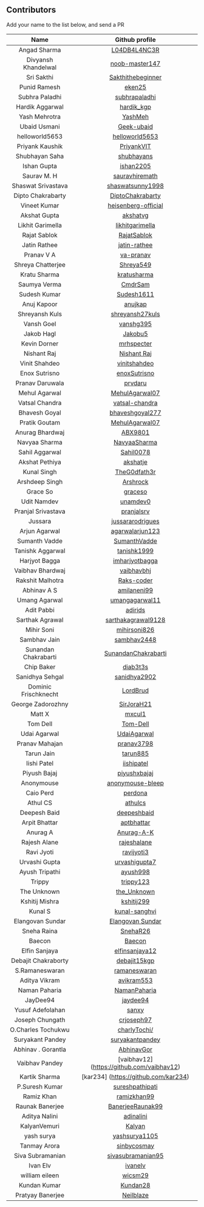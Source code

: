 ## Contributors

Add your name to the list below, and send a PR

| Name | Github profile | 
|:----:|:--------------:|
| Angad Sharma | [L04DB4L4NC3R](https://github.com/L04DB4L4NC3R) |
| Divyansh Khandelwal | [noob-master147](https://github.com/noob-master147)|
| Sri Sakthi | [Sakthithebeginner](https://github.com/Sakthithebeginner) |
| Punid Ramesh | [eken25](https://github.com/eken25) |
| Subhra Paladhi | [subhrapaladhi](https://github.com/subhrapaladhi)|
| Hardik Aggarwal | [hardik_kgp](https://github.com/hardik_kgp) |
| Yash Mehrotra |   [YashMeh](https://github.com/YashMeh)           |
| Ubaid Usmani  | [Geek-ubaid](https://github.com/Geek-ubaid) |
| helloworld5653 | [helloworld5653](https://github.com/helloworld5653) |
| Priyank Kaushik |   [PriyankVIT](https://github.com/PriyankVIT)   |
| Shubhayan Saha | [shubhayans](https://github.com/shubhayans) |
| Ishan Gupta | [ishan2205](https://github.com/ishan2205) |
| Saurav M. H | [sauravhiremath](https://github.com/sauravhiremath) |
| Shaswat Srivastava | [shaswatsunny1998](https://github.com/shaswatsunny1998) |
| Dipto Chakrabarty | [DiptoChakrabarty](https://github.com/DiptoChakrabarty) |
| Vineet Kumar | [heisenberg-official](https://github.com/heisenberg-official) |
| Akshat Gupta | [akshatvg](https://github.com/akshatvg) |
| Likhit Garimella | [likhitgarimella](https://github.com/likhitgarimella) |
| Rajat Sablok | [RajatSablok](https://github.com/RajatSablok) |
| Jatin Rathee | [jatin-rathee](https://github.com/jatin-rathee) |
| Pranav V A | [va-pranav](https://github.com/va-pranav) |
| Shreya Chatterjee | [Shreya549](https://github.com/Shreya549) |
| Kratu Sharma | [kratusharma](https://github.com/kratusharma) |
| Saumya Verma | [CmdrSam](https://github.com/CmdrSam) |
| Sudesh Kumar | [Sudesh1611](https://github.com/sudesh1611) |
| Anuj Kapoor | [anujkap](https://github.com/anujkap) |
| Shreyansh Kuls | [shreyansh27kuls](https://github.com/shreyansh27kuls) |
| Vansh Goel | [vanshg395](https://github.com/vanshg395) |
| Jakob Hagl | [Jakobu5](https://github.com/Jakobu5) |
| Kevin Dorner | [mrhspecter](https://github.com/mrhspecter) |
| Nishant Raj | [Nishant Raj](https://github.com/coolnishant) |
| Vinit Shahdeo | [vinitshahdeo](https://github.com/vinitshahdeo) |
| Enox Sutrisno | [enoxSutrisno](https://github.com/enoxSutrisno) |
| Pranav Daruwala | [prvdaru](https://github.com/prvdaru) |
| Mehul Agarwal | [MehulAgarwal07](https://github.com/MehulAgarwal07)|
| Vatsal Chandra| [vatsal-chandra](https://github.com/vatsal-chandra)|
| Bhavesh Goyal | [bhaveshgoyal277](https://github.com/bhaveshgoyal27)|
| Pratik Goutam | [MehulAgarwal07](https://github.com/pratikgtm)|
| Anurag Bhardwaj | [ABX9801](https://github.com/ABX9801)|
| Navyaa Sharma | [NavyaaSharma](https://github.com/NavyaaSharma) |
| Sahil Aggarwal | [Sahil0078](https://github.com/sahil0078)|
| Akshat Pethiya | [akshatje](https://github.com/akshatje)|
| Kunal Singh | [TheG0dfath3r](https://github.com/TheG0dfath3r) |
| Arshdeep Singh | [Arshrock](https://github.com/Arshrock) |
| Grace So | [graceso](https://github.com/graceso) |
| Udit Namdev | [unamdev0](https://github.com/unamdev0) |
| Pranjal Srivastava | [pranjalsrv](https://github.com/pranjalsrv) |
| Jussara | [jussararodrigues](https://github.com/jussararodrigues) |
| Arjun Agarwal | [agarwalarjun123](http://github.com/agarwalarjun123) |
| Sumanth Vadde | [SumanthVadde](https://github.com/SumanthVadde) |
| Tanishk Aggarwal | [tanishk1999](https://github.com/tanishk1999) |
| Harjyot Bagga | [imharjyotbagga](https://github.com/imharjyotbagga) |
| Vaibhav Bhardwaj | [vaibhavbhj](https://github.com/vaibhavbhj) |
| Rakshit Malhotra | [Raks-coder](https://github.com/Raks-coder) |
| Abhinav A S | [amilaneni99](https://github.com/amilaneni99) |
| Umang Agarwal | [umangagarwal11](https://github.com/umangagarwal11) |
| Adit Pabbi | [adirids](https://github.com/adirids) |
| Sarthak Agrawal| [sarthakagrawal9128](https://github.com/sarthakagrawal9128) |
| Mihir Soni | [mihirsoni826](https://github.com/mihirsoni826) |
| Sambhav Jain| [sambhav2448](https://github.com/sambhav2448) |
| Sunandan Chakrabarti| [SunandanChakrabarti](https://github.com/SunandanChakrabarti) | 
| Chip Baker | [diab3t3s](https://github.com/diab3t3s) |
| Sanidhya Sehgal | [sanidhya2902](https://github.com/sanidhya2902) |
| Dominic Frischknecht | [LordBrud](https://github.com/LordBrud) |
| George Zadorozhny | [SirJoraH21](https://github.com/SirJoraH21) |
| Matt X | [mxcul1](https://github.com/mxcul1) |
| Tom Dell | [Tom-Dell](https://github.com/tom-dell/) | 
| Udai Agarwal | [UdaiAgarwal](https://github.com/UdaiAgarwal) |
| Pranav Mahajan | [pranav3798](https://github.com/pranav3798) |
| Tarun Jain | [tarun885](https://github.com/tarun885) |
| Iishi Patel | [iishipatel](https://github.com/iishipatel) |
| Piyush Bajaj | [piyushxbajaj](https://github.com/piyushxbajaj) |
| Anonymouse | [anonymouse-bleep](https://github.com/anonymouse-bleep) |
| Caio Perd | [perdona](https://github.com/perdona) |
| Athul CS | [athulcs](https://github.com/athulcs) |
| Deepesh Baid | [deepeshbaid](https://github.com/deepeshbaid) |
| Arpit Bhattar | [aptbhattar](https://github.com/aptbhattar) |
| Anurag A | [Anurag-A-K](https://github.com/Anurag-A-K) |
| Rajesh Alane | [rajeshalane](https://github.com/rajeshalane) |
| Ravi Jyoti | [ravijyoti3](https://github.com/ravijyoti3) |
| Urvashi Gupta |[urvashigupta7](https://github.com/urvashigupta7) |
| Ayush Tripathi | [ayush998](https://github.com/ayush998) |
| Trippy | [trippy123](https://github.com/trippy123) |
| The Unknown | [the_Unknown](https://github.com/the_Unknown) |
| Kshitij Mishra | [kshitij299](https://github.com/kshitij299) |
| Kunal S | [kunal-sanghvi](https://github.com/kunal-sanghvi) |
| Elangovan Sundar | [Elangovan Sundar](https://github.com/elangovanshanthi) |
| Sneha Raina | [SnehaR26](https://github.com/SnehaR26) | 
| Baecon | [Baecon](https://github.com/Baecon) | 
| Elfin Sanjaya| [elfinsanjaya12](https://github.com/elfinsanjaya12) | 
| Debajit Chakraborty | [debajit15kgp](https://github.com/debajit15kgp) |
| S.Ramaneswaran | [ramaneswaran](https://github.com/ramaneswaran)|
| Aditya Vikram| [avikram553](https://github.com/avikram553)|
| Naman Paharia | [NamanPaharia](https://github.com/NamanPaharia) |
| JayDee94 | [jaydee94](https://github.com/jaydee94)|
| Yusuf Adefolahan | [sanxy](https://github.com/sanxy) |
| Joseph Chungath | [crjoseph97](https://github.com/crjoseph97)|
| O.Charles Tochukwu | [charlyTochi/](https://github.com/charlyTochi) |
| Suryakant Pandey| [suryakantpandey](https://github.com/suryakantpandey) |
|Abhinav . Gorantla|[AbhinavGor](https://github.com/AbhinavGor)|
| Vaibhav Pandey | [vaibhav12] (https://github.com/vaibhav12) |
| Kartik Sharma | [kar234] (https://github.com/kar234) |
| P.Suresh Kumar | [sureshpathipati](https://github.com/sureshpathipati)|
| Ramiz Khan | [ramizkhan99](https://github.com/ramizkhan99)|
| Raunak Banerjee | [BanerjeeRaunak99](https://github.com/BanerjeeRaunak99) |
| Aditya Nalini | [adinalini](https://github.com/adinalini)|
| KalyanVemuri | [Kalyan](https://github.com/KalyanVem)|
| yash surya | [yashsurya1105](https://github.com/yashsurya)|
| Tanmay Arora | [sinbycosmay](https://github.com/sinbycosmay)|
| Siva Subramanian | [sivasubramanian95](https://github.com/sivasubramanian95) |
| Ivan Elv | [ivanelv](https://github.com/ivanelv)|
| william eileen | [wicsm29](https://github.com/wicsm29)|
| Kundan Kumar | [Kundan28](https://github.com/Kundan28)|
| Pratyay Banerjee | [Neilblaze](https://github.com/Neilblaze)|